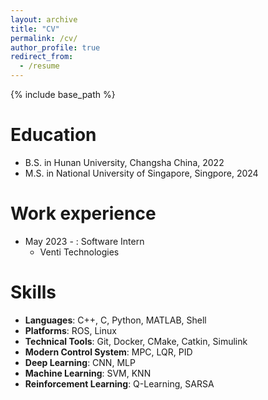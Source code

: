 ```yaml
---
layout: archive
title: "CV"
permalink: /cv/
author_profile: true
redirect_from:
  - /resume
---
```


{% include base_path %}

Education
======
* B.S. in Hunan University, Changsha China, 2022
* M.S. in National University of Singapore, Singpore, 2024

Work experience
======
* May 2023 - : Software Intern
  * Venti Technologies

  
Skills
======
* **Languages**: C++, C, Python, MATLAB, Shell
* **Platforms**: ROS, Linux
* **Technical Tools**: Git, Docker, CMake, Catkin, Simulink
* **Modern Control System**: MPC, LQR, PID
* **Deep Learning**: CNN, MLP
* **Machine Learning**: SVM, KNN
* **Reinforcement Learning**: Q-Learning, SARSA

<!-- Publications
======
  <ul>{% for post in site.publications %}
    {% include archive-single-cv.html %}
  {% endfor %}</ul>
  
Talks
======
  <ul>{% for post in site.talks %}
    {% include archive-single-talk-cv.html %}
  {% endfor %}</ul>
  
Teaching
======
  <ul>{% for post in site.teaching %}
    {% include archive-single-cv.html %}
  {% endfor %}</ul>
  
Service and leadership
======
* Currently signed in to 43 different slack teams -->
